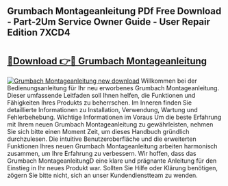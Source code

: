 ## Grumbach Montageanleitung PDf Free Download - Part-2Um Service Owner Guide - User Repair Edition 7XCD4

# <h2><a href="http://df74mug.blite.top/?on=Grumbach+Montageanleitung">🔗Download 👉🔴 Grumbach Montageanleitung</a></h2>

[![Grumbach Montageanleitung new download](https://i.imgur.com/lujVjoI.png)](http://df74mug.blite.top/?on=Grumbach+Montageanleitung)
Willkommen bei der Bedienungsanleitung für Ihr neu erworbenes Grumbach Montageanleitung. Dieser umfassende Leitfaden soll Ihnen helfen, die Funktionen und Fähigkeiten Ihres Produkts zu beherrschen. Im Inneren finden Sie detaillierte Informationen zu Installation, Verwendung, Wartung und Fehlerbehebung. Wichtige Informationen im Voraus Um die beste Erfahrung mit Ihrem neuen Grumbach Montageanleitung zu gewährleisten, nehmen Sie sich bitte einen Moment Zeit, um dieses Handbuch gründlich durchzulesen. Die intuitive Benutzeroberfläche und die erweiterten Funktionen Ihres neuen Grumbach Montageanleitung arbeiten harmonisch zusammen, um Ihre Erfahrung zu verbessern. Wir hoffen, dass das Grumbach MontageanleitungD eine klare und prägnante Anleitung für den Einstieg in Ihr neues Produkt war. Sollten Sie Hilfe oder Klärung benötigen, zögern Sie bitte nicht, sich an unser Kundendienstteam zu wenden.

